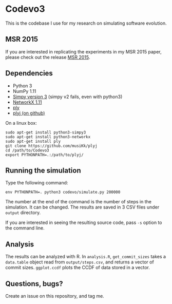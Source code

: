 # Codevo3
This is the codebase I use for my research on simulating software evolution.

## MSR 2015
If you are interested in replicating the experiments in my MSR 2015 paper, please check out the release [MSR 2015](https://github.com/linzhp/Codevo3/releases/tag/MSR2015).

## Dependencies
* Python 3
* NumPy 1.11
* [Simpy version 3](http://simpy.readthedocs.org/en/3.0.8/)  (simpy v2 fails, even with python3)
* [NetworkX 1.11](https://networkx.github.io/)
* [ply](http://www.dabeaz.com/ply/)
* [plyj (on github)](https://github.com/musiKk/plyj)

On a linux box:
```
sudo apt-get install python3-simpy3
sudo apt-get install python3-networkx
sudo apt-get install ply
git clone https://github.com/musiKk/plyj
cd /path/to/Codevo3
export PYTHONPATH=.:/path/to/plyj/
```

## Running the simulation
Type the following command:

```
env PYTHONPATH=. python3 codevo/simulate.py 200000
```

The number at the end of the command is the number of steps in the simulation. It can be changed. The results are saved in 3 CSV files under `output` directory.

If you are interested in seeing the resulting source code, pass `-s` option to the command line.

## Analysis
The results can be analyzed with R. In `analysis.R`, `get_commit_sizes` takes a `data.table` object read from `output/steps.csv`, and returns a vector of commit sizes. `ggplot.ccdf` plots the CCDF of data stored in a vector.

## Questions, bugs?
Create an issue on this repository, and tag me.

